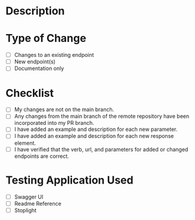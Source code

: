 # Description

<!-- Please include a summary of the changes and the related feature or story. -->

# Type of Change

- [ ] Changes to an existing endpoint
- [ ] New endpoint(s)
- [ ] Documentation only

# Checklist

- [ ] My changes are not on the main branch.
- [ ] Any changes from the main branch of the remote repository have been incorporated into my PR branch.
- [ ] I have added an example and description for each new parameter.
- [ ] I have added an example and description for each new response element.
- [ ] I have verified that the verb, url, and parameters for added or changed endpoints are correct.

# Testing Application Used

<!-- Please run your specification changes through a testing application. Please note the testing application that you used below. -->

- [ ] Swagger UI
- [ ] Readme Reference
- [ ] Stoplight
